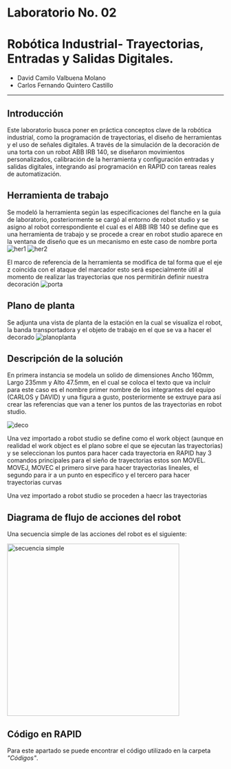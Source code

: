 # Laboratorio No. 02
# Robótica Industrial- Trayectorias, Entradas y Salidas Digitales.

* David Camilo Valbuena Molano
* Carlos Fernando Quintero Castillo
---

## Introducción 
Este laboratorio busca poner en práctica conceptos clave de la robótica industrial, como la programación de trayectorias, el diseño de herramientas y el uso de señales digitales. A través de la simulación de la decoración de una torta con un robot ABB IRB 140, se diseñaron movimientos personalizados, calibración de la herramienta y configuración entradas y salidas digitales, integrando así programación en RAPID con tareas reales de automatización.

## Herramienta de trabajo
Se modeló la herramienta según las especificaciones del flanche en la guia de laboratorio, posteriormente se cargó al entorno de robot studio y se asigno al robot correspondiente el cual es el ABB IRB 140 se define que es una herramienta de trabajo y se procede a crear en robot studio aparece en la ventana de diseño que es un mecanismo en este caso de nombre porta
![her1](imagenes2/her1.png)
![her2](imagenes2/her2.png) 

El marco de referencia de la herramienta se modifica de tal forma que el eje z coincida con el ataque del marcador esto será especialmente útil al momento de realizar las trayectorias que nos permitirán definir nuestra decoración
![porta](imagenes2/porta.png)




## Plano de planta
Se adjunta una vista de planta de la estación en la cual se visualiza el robot, la banda transportadora y el objeto de trabajo en el que se va a hacer el decorado 
![planoplanta](imagenes2/planoplanta.png)





## Descripción de la solución 
En primera instancia se modela un solido de dimensiones Ancho 160mm, Largo 235mm y Alto 47.5mm, en el cual se coloca el texto que va incluir para este caso es el nombre primer nombre de los integrantes del equipo (CARLOS y DAVID) y una figura a gusto,  posteriormente se extruye para así crear las referencias que van a tener los puntos de las trayectorias en robot studio.

![deco](imagenes2/deco.png)


Una vez importado a robot studio se define como el work object (aunque en realidad el work object es el plano sobre el que se ejecutan las trayectorias) y se seleccionan los puntos para hacer cada trayectoria en RAPID hay 3 comandos principales para el sieño de trayectorias estos son MOVEL. MOVEJ, MOVEC el primero sirve para hacer trayectorias lineales, el segundo para ir a un punto en especifico y el tercero para hacer trayectorias curvas  
 


Una vez importado a robot studio se proceden a haecr las trayectorias 




## Diagrama de flujo de acciones del robot

Una secuencia simple de las acciones del robot es el siguiente: 

<img src="imagenes2/Secuencia_simple.png" alt="secuencia simple" width="400">



## Código en RAPID

Para este apartado se puede encontrar el código utilizado en la carpeta *"Códigos"*.
